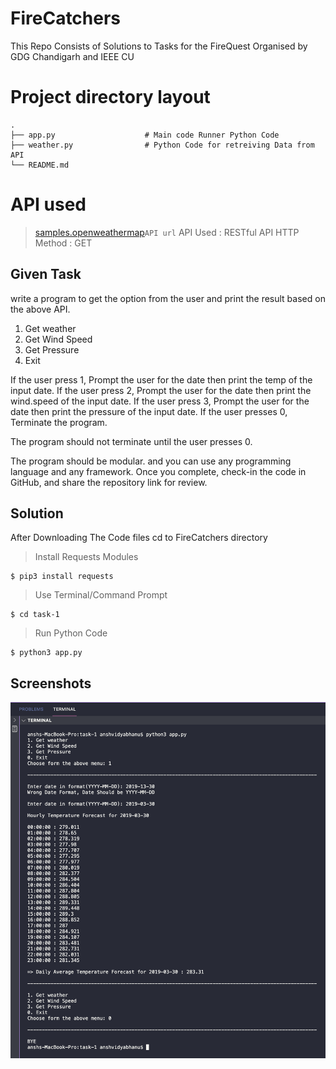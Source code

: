 # FireCatchers
This Repo Consists of Solutions to Tasks for the FireQuest Organised by GDG Chandigarh and IEEE CU

# Project directory layout
    .
    ├── app.py                    # Main code Runner Python Code
    ├── weather.py                # Python Code for retreiving Data from API
    └── README.md

# API used
> [samples.openweathermap](https://samples.openweathermap.org/data/2.5/forecast/hourly?q=London,us&appid=b6907d289e10d714a6e88b30761fae22)`API url`
> API Used    : RESTful API
> HTTP Method : GET

## Given Task
write a program to get the option from the user and print the result based on the above API.
 
1. Get weather
2. Get Wind Speed
3. Get Pressure
0. Exit
 
If the user press 1, Prompt the user for the date then print the temp of the input date.
If the user press 2, Prompt the user for the date then print the wind.speed of the input date.
If the user press 3, Prompt the user for the date then print the pressure of the input date.
If the user presses 0, Terminate the program.
 
The program should not terminate until the user presses 0.
 
The program should be modular. and you can use any programming language and any framework.
Once you complete, check-in the code in GitHub, and share the repository link for review.

## Solution
After Downloading The Code files cd to FireCatchers directory
> Install Requests Modules

```
$ pip3 install requests
```

> Use Terminal/Command Prompt 

```
$ cd task-1
```

> Run Python Code 

```
$ python3 app.py
```

## Screenshots
![Screenshot](ss-01.png)
